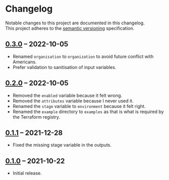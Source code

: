 # Changelog

Notable changes to this project are documented in this changelog.  
This project adheres to the [semantic versioning] specification.

## [0.3.0] – 2022-10-05

- Renamed `organisation` to `organization` to avoid future conflict with Americans.
- Prefer validation to sanitisation of input variables.

## [0.2.0] – 2022-10-05

- Removed the `enabled` variable because it felt wrong.
- Removed the `attributes` variable because I never used it.
- Renamed the `stage` variable to `environment` because it felt right.
- Renamed the `example` directory to `examples` as that is what is required by
  the Terraform registry.

## [0.1.1] – 2021-12-28

- Fixed the missing stage variable in the outputs.

## [0.1.0] – 2021-10-22

- Initial release.

[0.1.0]: https://github.com/unfunco/terraform-null-context/releases/tag/v0.1.0
[0.1.1]: https://github.com/unfunco/terraform-null-context/compare/v0.1.0...v0.1.1
[0.2.0]: https://github.com/unfunco/terraform-null-context/compare/v0.1.1...v0.2.0
[0.3.0]: https://github.com/unfunco/terraform-null-context/compare/v0.2.0...v0.3.0
[semantic versioning]: https://semver.org
